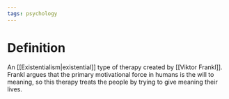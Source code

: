 ```yaml
---
tags: psychology
---
```


# Definition

An [[Existentialism|existential]] type of therapy created by [[Viktor Frankl]]. Frankl argues that the primary motivational force in humans is the will to meaning, so this therapy treats the people by trying to give meaning their lives.